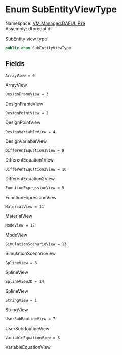 # Enum SubEntityViewType

Namespace: [VM.Managed.DAFUL.Pre](VM.Managed.DAFUL.Pre.md)  
Assembly: dfpredat.dll  

SubEntity view type

```csharp
public enum SubEntityViewType
```

## Fields

`ArrayView = 0` 

ArrayView



`DesignFrameView = 3` 

DesignFrameView



`DesignPointView = 2` 

DesignPointView



`DesignVariableView = 4` 

DesignVariableView



`DifferentEquation1View = 9` 

DifferentEquation1View



`DifferentEquation2View = 10` 

DifferentEquation2View



`FunctionExpressionView = 5` 

FunctionExpressionView



`MaterialView = 11` 

MaterialView



`ModeView = 12` 

ModeView



`SimulationScenarioView = 13` 

SimulationScenarioView



`SplineView = 6` 

SplineView



`SplineView3D = 14` 

SplineView



`StringView = 1` 

StringView



`UserSubRoutineView = 7` 

UserSubRoutineView



`VariableEquationView = 8` 

VariableEquationView




